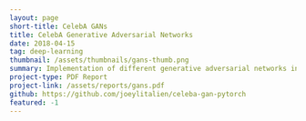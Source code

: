 ```yaml
---
layout: page
short-title: CelebA GANs
title: CelebA Generative Adversarial Networks
date: 2018-04-15
tag: deep-learning
thumbnail: /assets/thumbnails/gans-thumb.png
summary: Implementation of different generative adversarial networks in PyTorch for small CelebA face generation.
project-type: PDF Report
project-link: /assets/reports/gans.pdf
github: https://github.com/joeylitalien/celeba-gan-pytorch
featured: -1
---
```

